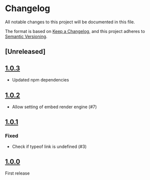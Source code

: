 # Changelog

All notable changes to this project will be documented in this file.

The format is based on [Keep a Changelog](https://keepachangelog.com/en/1.0.0/),
and this project adheres to [Semantic Versioning](https://semver.org/spec/v2.0.0.html).

## [Unreleased]

## [1.0.3]

- Updated npm dependencies

## [1.0.2]

- Allow setting of embed render engine (#7)

## [1.0.1]

### Fixed

- Check if typeof link is undefined (#3)

## [1.0.0]

First release

[1.0.0]: https://github.com/photogabble/eleventy-plugin-font-subsetting/releases/tag/v1.0.0
[1.0.1]: https://github.com/photogabble/eleventy-plugin-font-subsetting/releases/tag/v1.0.1
[1.0.2]: https://github.com/photogabble/eleventy-plugin-font-subsetting/releases/tag/v1.0.2
[1.0.3]: https://github.com/photogabble/eleventy-plugin-font-subsetting/releases/tag/v1.0.3
